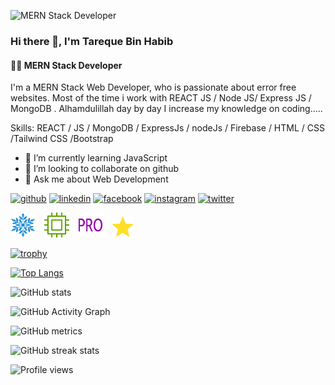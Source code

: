 ![MERN Stack Developer](https://media-exp1.licdn.com/dms/image/D5616AQHZ2IIMaOOFLA/profile-displaybackgroundimage-shrink_350_1400/0/1670522539853?e=1675900800&v=beta&t=wD71mWOunccBlqJ-Pa9HfRE2mBWn3_XGTZicKch5Fk0)

### Hi there 👋, I'm Tareque Bin Habib
#### 🧑‍💻 MERN Stack Developer


I'm a MERN Stack Web Developer, who is passionate about error free websites. Most of the time i work with REACT JS / Node JS/ Express JS / MongoDB . Alhamdulillah day by day I increase my knowledge on coding..... 

Skills:  REACT / JS / MongoDB / ExpressJs / nodeJs  / Firebase / HTML  / CSS /Tailwind CSS /Bootstrap 
 
- 🌱 I’m currently learning JavaScript 
- 👯 I’m looking to collaborate on github 
- 💬 Ask me about Web Development 


[<img src='https://cdn.jsdelivr.net/npm/simple-icons@3.0.1/icons/github.svg' alt='github' height='40'>](https://github.com/tareque-bin-habib)  [<img src='https://cdn.jsdelivr.net/npm/simple-icons@3.0.1/icons/linkedin.svg' alt='linkedin' height='40'>](https://www.linkedin.com/in/tareque-bin-habib/)  [<img src='https://cdn.jsdelivr.net/npm/simple-icons@3.0.1/icons/facebook.svg' alt='facebook' height='40'>](https://www.facebook.com/tarequebinhabib.shad)  [<img src='https://cdn.jsdelivr.net/npm/simple-icons@3.0.1/icons/instagram.svg' alt='instagram' height='40'>](https://www.instagram.com/tareque_bin_habib/)  [<img src='https://cdn.jsdelivr.net/npm/simple-icons@3.0.1/icons/twitter.svg' alt='twitter' height='40'>](https://twitter.com/developer_tbh)  

<a href='https://archiveprogram.github.com/'><img src='https://raw.githubusercontent.com/acervenky/animated-github-badges/master/assets/acbadge.gif' width='40' height='40'></a> <a href='https://docs.github.com/en/developers'><img src='https://raw.githubusercontent.com/acervenky/animated-github-badges/master/assets/devbadge.gif' width='40' height='40'></a> <a href='https://github.com/pricing'><img src='https://raw.githubusercontent.com/acervenky/animated-github-badges/master/assets/pro.gif' width='40' height='40'></a> <a href='https://stars.github.com/'><img src='https://raw.githubusercontent.com/acervenky/animated-github-badges/master/assets/starbadge.gif' width='35' height='35'></a> 

[![trophy](https://github-profile-trophy.vercel.app/?username=tareque-bin-habib)](https://github.com/ryo-ma/github-profile-trophy)

[![Top Langs](https://github-readme-stats.vercel.app/api/top-langs/?username=tareque-bin-habib)](https://github.com/anuraghazra/github-readme-stats)

![GitHub stats](https://github-readme-stats.vercel.app/api?username=tareque-bin-habib&show_icons=true&count_private=true)  

![GitHub Activity Graph](https://activity-graph.herokuapp.com/graph?username=tareque-bin-habib)  

![GitHub metrics](https://metrics.lecoq.io/tareque-bin-habib)  

![GitHub streak stats](https://streak-stats.demolab.com/?user=tareque-bin-habib)  

![Profile views](https://gpvc.arturio.dev/tareque-bin-habib)  
